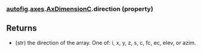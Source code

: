 ### [autofig](autofig.md).[axes](autofig.axes.md).[AxDimensionC](autofig.axes.AxDimensionC.md).direction (property)




Returns
-------
* (str) the direction of the array.  One of: i, x, y, z, s, c, fc, ec,
    elev, or azim.

